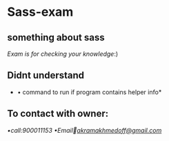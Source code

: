 # Sass-exam 

## something about sass

*Exam is for checking your knowledge*:)
## Didnt understand 
  * • command to run if program contains helper info*
## To contact with owner:
  *•call:900011153* 
   *•Email🔗akramakhmedoff@gmail.com*
   
